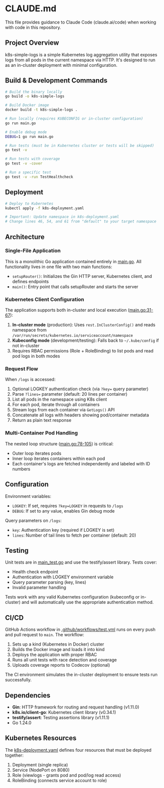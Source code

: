 # CLAUDE.md

This file provides guidance to Claude Code (claude.ai/code) when working with code in this repository.

## Project Overview

k8s-simple-logs is a simple Kubernetes log aggregation utility that exposes logs from all pods in the current namespace via HTTP. It's designed to run as an in-cluster deployment with minimal configuration.

## Build & Development Commands

```bash
# Build the binary locally
go build -o k8s-simple-logs

# Build Docker image
docker build -t k8s-simple-logs .

# Run locally (requires KUBECONFIG or in-cluster configuration)
go run main.go

# Enable debug mode
DEBUG=1 go run main.go

# Run tests (must be in Kubernetes cluster or tests will be skipped)
go test -v

# Run tests with coverage
go test -v -cover

# Run a specific test
go test -v -run TestHealthcheck
```

## Deployment

```bash
# Deploy to Kubernetes
kubectl apply -f k8s-deployment.yaml

# Important: Update namespace in k8s-deployment.yaml
# Change lines 46, 54, and 61 from "default" to your target namespace
```

## Architecture

### Single-File Application
This is a monolithic Go application contained entirely in [main.go](main.go). All functionality lives in one file with two main functions:

- `setupRouter()`: Initializes the Gin HTTP server, Kubernetes client, and defines endpoints
- `main()`: Entry point that calls setupRouter and starts the server

### Kubernetes Client Configuration
The application supports both in-cluster and local execution ([main.go:31-67](main.go#L31-L67)):
1. **In-cluster mode** (production): Uses `rest.InClusterConfig()` and reads namespace from `/var/run/secrets/kubernetes.io/serviceaccount/namespace`
2. **Kubeconfig mode** (development/testing): Falls back to `~/.kube/config` if not in-cluster
3. Requires RBAC permissions (Role + RoleBinding) to list pods and read pod logs in both modes

### Request Flow
When `/logs` is accessed:
1. Optional LOGKEY authentication check (via `?key=` query parameter)
2. Parse `?lines=` parameter (default: 20 lines per container)
3. List all pods in the namespace using K8s client
4. For each pod, iterate through all containers
5. Stream logs from each container via `GetLogs()` API
6. Concatenate all logs with headers showing pod/container metadata
7. Return as plain text response

### Multi-Container Pod Handling
The nested loop structure ([main.go:78-105](main.go#L78-L105)) is critical:
- Outer loop iterates pods
- Inner loop iterates containers within each pod
- Each container's logs are fetched independently and labeled with ID numbers

## Configuration

Environment variables:
- `LOGKEY`: If set, requires `?key=LOGKEY` in requests to `/logs`
- `DEBUG`: If set to any value, enables Gin debug mode

Query parameters on `/logs`:
- `key`: Authentication key (required if LOGKEY is set)
- `lines`: Number of tail lines to fetch per container (default: 20)

## Testing

Unit tests are in [main_test.go](main_test.go) and use the testify/assert library. Tests cover:
- Health check endpoint
- Authentication with LOGKEY environment variable
- Query parameter parsing (key, lines)
- Invalid parameter handling

Tests work with any valid Kubernetes configuration (kubeconfig or in-cluster) and will automatically use the appropriate authentication method.

## CI/CD

GitHub Actions workflow in [.github/workflows/test.yml](.github/workflows/test.yml) runs on every push and pull request to `main`. The workflow:
1. Sets up a kind (Kubernetes in Docker) cluster
2. Builds the Docker image and loads it into kind
3. Deploys the application with proper RBAC
4. Runs all unit tests with race detection and coverage
5. Uploads coverage reports to Codecov (optional)

The CI environment simulates the in-cluster deployment to ensure tests run successfully.

## Dependencies

- **Gin**: HTTP framework for routing and request handling (v1.11.0)
- **k8s.io/client-go**: Kubernetes client library (v0.34.1)
- **testify/assert**: Testing assertions library (v1.11.1)
- Go 1.24.0

## Kubernetes Resources

The [k8s-deployment.yaml](k8s-deployment.yaml) defines four resources that must be deployed together:
1. Deployment (single replica)
2. Service (NodePort on 8080)
3. Role (viewlogs - grants pod and pod/log read access)
4. RoleBinding (connects service account to role)

